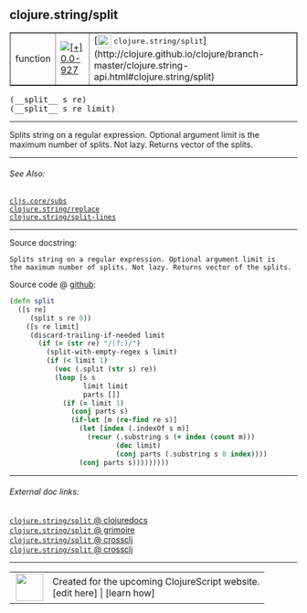 ## clojure.string/split



 <table border="1">
<tr>
<td>function</td>
<td><a href="https://github.com/cljsinfo/cljs-api-docs/tree/0.0-927"><img valign="middle" alt="[+] 0.0-927" title="Added in 0.0-927" src="https://img.shields.io/badge/+-0.0--927-lightgrey.svg"></a> </td>
<td>
[<img height="24px" valign="middle" src="http://i.imgur.com/1GjPKvB.png"> <samp>clojure.string/split</samp>](http://clojure.github.io/clojure/branch-master/clojure.string-api.html#clojure.string/split)
</td>
</tr>
</table>


 <samp>
(__split__ s re)<br>
</samp>
 <samp>
(__split__ s re limit)<br>
</samp>

---

Splits string on a regular expression. Optional argument limit is the maximum
number of splits. Not lazy. Returns vector of the splits.



---


###### See Also:

[`cljs.core/subs`](../cljs.core/subs.md)<br>
[`clojure.string/replace`](../clojure.string/replace.md)<br>
[`clojure.string/split-lines`](../clojure.string/split-lines.md)<br>

---


Source docstring:

```
Splits string on a regular expression. Optional argument limit is
the maximum number of splits. Not lazy. Returns vector of the splits.
```


Source code @ [github](https://github.com/clojure/clojurescript/blob/r2911/src/cljs/clojure/string.cljs#L119-L140):

```clj
(defn split
  ([s re]
     (split s re 0))
    ([s re limit]
     (discard-trailing-if-needed limit
       (if (= (str re) "/(?:)/")
         (split-with-empty-regex s limit)
         (if (< limit 1)
           (vec (.split (str s) re))
           (loop [s s
                  limit limit
                  parts []]
             (if (= limit 1)
               (conj parts s)
               (if-let [m (re-find re s)]
                 (let [index (.indexOf s m)]
                   (recur (.substring s (+ index (count m)))
                          (dec limit)
                          (conj parts (.substring s 0 index))))
                 (conj parts s)))))))))
```

<!--
Repo - tag - source tree - lines:

 <pre>
clojurescript @ r2911
└── src
    └── cljs
        └── clojure
            └── <ins>[string.cljs:119-140](https://github.com/clojure/clojurescript/blob/r2911/src/cljs/clojure/string.cljs#L119-L140)</ins>
</pre>

-->

---



###### External doc links:

[`clojure.string/split` @ clojuredocs](http://clojuredocs.org/clojure.string/split)<br>
[`clojure.string/split` @ grimoire](http://conj.io/store/v1/org.clojure/clojure/1.7.0-beta3/clj/clojure.string/split/)<br>
[`clojure.string/split` @ crossclj](http://crossclj.info/fun/clojure.string/split.html)<br>
[`clojure.string/split` @ crossclj](http://crossclj.info/fun/clojure.string.cljs/split.html)<br>

---

 <table>
<tr><td>
<img valign="middle" align="right" width="48px" src="http://i.imgur.com/Hi20huC.png">
</td><td>
Created for the upcoming ClojureScript website.<br>
[edit here] | [learn how]
</td></tr></table>

[edit here]:https://github.com/cljsinfo/cljs-api-docs/blob/master/cljsdoc/clojure.string/split.cljsdoc
[learn how]:https://github.com/cljsinfo/cljs-api-docs/wiki/cljsdoc-files

<!--

This information was too distracting to show to readers, but I'll leave it
commented here since it is helpful to:

- pretty-print the data used to generate this document
- and show how to retrieve that data



The API data for this symbol:

```clj
{:description "Splits string on a regular expression. Optional argument limit is the maximum\nnumber of splits. Not lazy. Returns vector of the splits.",
 :ns "clojure.string",
 :name "split",
 :signature ["[s re]" "[s re limit]"],
 :history [["+" "0.0-927"]],
 :type "function",
 :related ["cljs.core/subs"
           "clojure.string/replace"
           "clojure.string/split-lines"],
 :full-name-encode "clojure.string/split",
 :source {:code "(defn split\n  ([s re]\n     (split s re 0))\n    ([s re limit]\n     (discard-trailing-if-needed limit\n       (if (= (str re) \"/(?:)/\")\n         (split-with-empty-regex s limit)\n         (if (< limit 1)\n           (vec (.split (str s) re))\n           (loop [s s\n                  limit limit\n                  parts []]\n             (if (= limit 1)\n               (conj parts s)\n               (if-let [m (re-find re s)]\n                 (let [index (.indexOf s m)]\n                   (recur (.substring s (+ index (count m)))\n                          (dec limit)\n                          (conj parts (.substring s 0 index))))\n                 (conj parts s)))))))))",
          :title "Source code",
          :repo "clojurescript",
          :tag "r2911",
          :filename "src/cljs/clojure/string.cljs",
          :lines [119 140]},
 :full-name "clojure.string/split",
 :clj-symbol "clojure.string/split",
 :docstring "Splits string on a regular expression. Optional argument limit is\nthe maximum number of splits. Not lazy. Returns vector of the splits."}

```

Retrieve the API data for this symbol:

```clj
;; from Clojure REPL
(require '[clojure.edn :as edn])
(-> (slurp "https://raw.githubusercontent.com/cljsinfo/cljs-api-docs/catalog/cljs-api.edn")
    (edn/read-string)
    (get-in [:symbols "clojure.string/split"]))
```

-->
